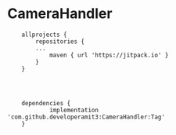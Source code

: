 # CameraHandler
  
 
   		allprojects {
	 		repositories {
			...
	  			maven { url 'https://jitpack.io' }
		 	}
	 	}
  
 
 
 
 		dependencies {
	        	implementation 'com.github.developeramit3:CameraHandler:Tag'
		}
